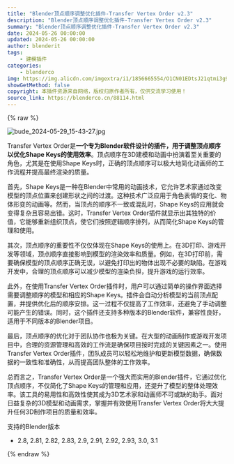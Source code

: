 ```yaml
---
title: "Blender顶点顺序调整优化插件-Transfer Vertex Order v2.3"
description: "Blender顶点顺序调整优化插件-Transfer Vertex Order v2.3"
summary: "Blender顶点顺序调整优化插件-Transfer Vertex Order v2.3"
date: 2024-05-26 00:00:00
updated: 2024-05-26 00:00:00
author: blenderit
tags: 
    - 建模插件
categories:
    - blenderco
img: https://img.alicdn.com/imgextra/i1/1856665554/O1CN01EDtsJ21qtmi3g9svn_!!1856665554.jpg
showGetMethod: false
copyright: 本插件资源来自网络，版权归原作者所有，仅供交流学习使用！
source_link: https://blenderco.cn/88114.html
---
```


{% raw %}
<p><img class="aligncenter" src="https://img.alicdn.com/imgextra/i1/1856665554/O1CN01EDtsJ21qtmi3g9svn_!!1856665554.jpg" alt="bude_2024-05-29_15-43-27.jpg"></p><p>Transfer Vertex Order是<strong>一个专为Blender软件设计的插件，用于调整顶点顺序以优化Shape Keys的使用效率</strong>。顶点顺序在3D建模和动画中扮演着至关重要的角色，尤其是在使用Shape Keys时，正确的顶点顺序可以极大地简化动画师的工作流程并提高最终渲染的质量。</p><p>首先，Shape Keys是一种在Blender中常用的动画技术，它允许艺术家通过改变模型的顶点位置来创建形状之间的过渡。这种技术广泛应用于角色表情的变化、物体形变的动画等。然而，当顶点的顺序不一致或混乱时，Shape Keys的应用就会变得复杂且容易出错。这时，Transfer Vertex Order插件就显示出其独特的价值，它能够重新组织顶点，使它们按照逻辑顺序排列，从而简化Shape Keys的管理和使用。</p><p>其次，顶点顺序的重要性不仅仅体现在Shape Keys的使用上。在3D打印、游戏开发等领域，顶点顺序直接影响到模型的渲染效率和质量。例如，在3D打印前，需要确保模型的顶点顺序正确无误，以避免打印出的物体出现不必要的缺陷。在游戏开发中，合理的顶点顺序可以减少模型的渲染负担，提升游戏的运行效率。</p><p>此外，在使用Transfer Vertex Order插件时，用户可以通过简单的操作界面选择需要调整顺序的模型和相应的Shape Keys。插件会自动分析模型的当前顶点配置，并提供优化后的顺序安排。这一过程不仅提高了工作效率，还避免了手动调整可能产生的错误。同时，这个插件还支持多种版本的Blender软件，兼容性良好，适用于不同版本的Blender项目。</p><p>最后，顶点顺序的优化对于团队协作也极为关键。在大型的动画制作或游戏开发项目中，合理的资源管理和高效的工作流是确保项目按时完成的关键因素之一。使用Transfer Vertex Order插件，团队成员可以轻松地维护和更新模型数据，确保数据的一致性和准确性，从而提高团队整体的工作效率。</p><p>总而言之，Transfer Vertex Order是一个强大而实用的Blender插件，它通过优化顶点顺序，不仅简化了Shape Keys的管理和应用，还提升了模型的整体处理效率。该工具的易用性和高效性使其成为3D艺术家和动画师不可或缺的助手。面对日益复杂的3D模型和动画需求，掌握并有效使用Transfer Vertex Order将大大提升任何3D制作项目的质量和效率。</p><p>支持的Blender版本</p><ul>
<li>2.8, 2.81, 2.82, 2.83, 2.9, 2.91, 2.92, 2.93, 3.0, 3.1</li>
</ul>
<div style="display: none">blenderco</div>
{% endraw %}